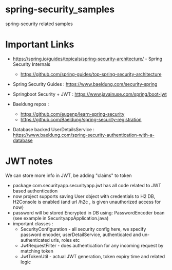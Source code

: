 # spring-security_samples
spring-security related samples

# Important Links

* https://spring.io/guides/topicals/spring-security-architecture/ - Spring Security Internals
  * https://github.com/spring-guides/top-spring-security-architecture
  
  
* Spring Security Guides : https://www.baeldung.com/security-spring
* Springboot Security + JWT : https://www.javainuse.com/spring/boot-jwt
* Baeldung repos :
  * https://github.com/eugenp/learn-spring-security
  * https://github.com/Baeldung/spring-security-registration

* Database backed UserDetailsService : https://www.baeldung.com/spring-security-authentication-with-a-database

# JWT notes
We can store more info in JWT, be adding "claims" to token

* package com.securityapp.securityapp.jwt has all code related to JWT based authentication
* now project supports saving User object with credentials to H2 DB, H2Console is enabled (and url /h2c , is given unauthorized access for now)
* password will be stored Encrypted in DB using: PasswordEncoder bean (see example in SecurityappApplication.java)
* important classes :
  * SecurityConfiguration - all security config here, we specify password encoder, userDetailService, authenticated and un-authenticated urls, roles etc 
  * JwtRequestFilter - does authentication for any incoming request by matching token
  * JwtTokenUtil - actual JWT generation, token expiry time and related logic
